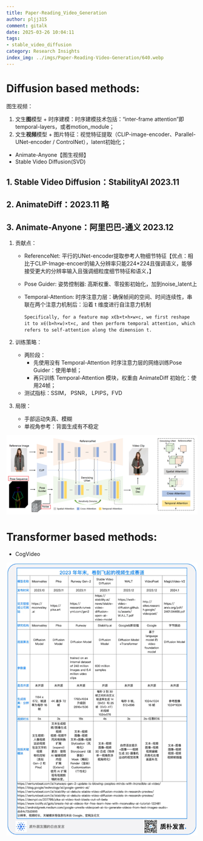 ```yaml
---
title: Paper-Reading_Video_Generation
author: pljj315
comment: gitalk
date: 2025-03-26 10:04:11
tags:
- stable_video_diffusion
category: Research Insights
index_img: ../imgs/Paper-Reading-Video-Generation/640.webp
---
```










#  Diffusion based methods:

图生视频：

1. 文生**图**模型 + 时序建模：时序建模技术包括：“inter-frame attention”即temporal-layers，或者motion_module；
2. 文生**视频**模型 + 图片特征：视觉特征提取（CLIP-image-encoder、Parallel-UNet-encoder / ControlNet），latent初始化；





- Animate-Anyone【图生视频】
- Stable Video Diffusion(SVD)





## 1. Stable Video Diffusion：StabilityAI 2023.11



## 2. AnimateDiff：2023.11 略



## 3. Animate-Anyone：阿里巴巴-通义 2023.12

1. 贡献点：

   - ReferenceNet: 平行的UNet-encoder提取参考人物细节特征【优点：相比于CLIP-Image-encoer的输入分辨率只能224*224且强调语义，能够接受更大的分辨率输入且强调细粒度细节特征和语义，】

   - Pose Guider: 姿势控制器: 高斯权重、零投影初始化，加到noise_latent上

   - Temporal-Attention: 时序注意力层：确保帧间的空间、时间连续性，串联在两个注意力机制后：沿着 t 维度进行自注意力机制

     `Specifically, for a feature map x∈b×t×h×w×c, we first reshape it to x∈(b×h×w)×t×c, and then perform temporal attention, which refers to self-attention along the dimension t.`

2. 训练策略：

   - 两阶段：
     - 先使用没有 Temporal-Attention 时序注意力层的网络训练Pose Guider：使用单帧；
     - 再只训练 Temporal-Attention 模块，权重由 AnimateDiff 初始化：使用24帧；
   - 测试指标：SSIM， PSNR， LPIPS，FVD

3. 局限：

   - 手部运动失真、模糊
   - 单视角参考：背面生成有不稳定

![animate-anyone](../imgs/Paper-Reading-Video-Generation/image-20250326100721485.png)





# Transformer based methods:

- CogVideo





![图片](../imgs/Paper-Reading-Video-Generation/640.webp)
